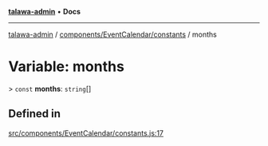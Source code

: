 [**talawa-admin**](../../../../README.md) • **Docs**

***

[talawa-admin](../../../../modules.md) / [components/EventCalendar/constants](../README.md) / months

# Variable: months

\> `const` **months**: `string`[]

## Defined in

[src/components/EventCalendar/constants.js:17](https://github.com/PalisadoesFoundation/talawa-admin/blob/84f5af8b3720f5b290ac28bcfd7071c13e1f93aa/src/components/EventCalendar/constants.js#L17)

